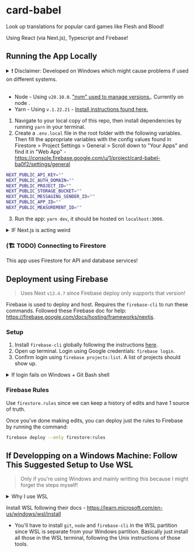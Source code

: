 # card-babel

Look up translations for popular card games like Flesh and Blood!

Using React (via Next.js), Typescript and Firebase!

## Running the App Locally

<details>
<summary>❗ Disclaimer: Developed on Windows which might cause problems if used on different systems.</summary>

Ages ago I remember there being issues when cloning repo and running on Unix-based systems. Not sure if anything will happen so watch out! (Will update here if there are any gotcha's).

Might be related stuff is getting converted from LF to CRLF? (Will look into this later)

```bash
warning: in the working copy of '.gitignore', LF will be replaced by CRLF the next time Git touches it
warning: in the working copy of 'README.md', LF will be replaced by CRLF the next time Git touches it
warning: in the working copy of '.eslintrc.json', LF will be replaced by CRLF the next time Git touches it
warning: in the working copy of 'next.config.mjs', LF will be replaced by CRLF the next time Git touches it
warning: in the working copy of 'package.json', LF will be replaced by CRLF the next time Git touches it
warning: in the working copy of 'src/app/globals.css', LF will be replaced by CRLF the next time Git touches it
warning: in the working copy of 'src/app/layout.tsx', LF will be replaced by CRLF the next time Git touches it
warning: in the working copy of 'src/app/page.module.css', LF will be replaced by CRLF the next time Git touches it
warning: in the working copy of 'src/app/page.tsx', LF will be replaced by CRLF the next time Git touches it
warning: in the working copy of 'tsconfig.json', LF will be replaced by CRLF the next time Git touches it
```

</details>
<br>

- Node - Using `v20.10.0`. ["nvm" used to manage versions.](https://github.com/nvm-sh/nvm#install--update-script). Currently on node .
- Yarn - Using `v.1.22.21` - [Install instructions found here.](https://yarnpkg.com/getting-started/install)

1. Navigate to your local copy of this repo, then install dependencies by running `yarn` in your terminal.
2. Create a `.env.local` file in the root folder with the following variables. Then fill the appropriate variables with the config values found in Firestore > Project Settings > General > Scroll down to "Your Apps" and find it in "Web App" - https://console.firebase.google.com/u/1/project/card-babel-ba0f2/settings/general

```bash
NEXT_PUBLIC_API_KEY=""
NEXT_PUBLIC_AUTH_DOMAIN=""
NEXT_PUBLIC_PROJECT_ID=""
NEXT_PUBLIC_STORAGE_BUCKET=""
NEXT_PUBLIC_MESSAGING_SENDER_ID=""
NEXT_PUBLIC_APP_ID=""
NEXT_PUBLIC_MEASUREMENT_ID=""
```

3. Run the app: `yarn dev`, it should be hosted on `localhost:3000`.

<details>
<summary>IF Next.js is acting weird</summary>
To future Branden, if Next is acting funny, it might be because I installed `v.14` first, then cleared it and installed `v13.4.7` following these [instructions](https://github.com/vercel/next.js/discussions/35794#discussioncomment-4762089). So far it seems fine though!

</details>

### (🏗️ TODO) Connecting to Firestore

This app uses Firestore for API and database services!

## Deployment using Firebase

> Uses Next `v13.4.7` since Firebase deploy only supports that version!

Firebase is used to deploy and host. Requires the `firebase-cli` to run these commands. Followed these Firebase doc for help: https://firebase.google.com/docs/hosting/frameworks/nextjs.

### Setup

1. Install `firebase-cli` globally following the instructions [here](https://firebase.google.com/docs/cli?authuser=0&hl=en#windows-standalone-binary).
2. Open up terminal. Login using Google credentials: `firebase login`.
3. Confirm login using `firebase projects:list`. A list of projects should show up.

<details>
<summary>If login fails on Windows + Git Bash shell</summary>

If you're on Windows and using Git Bash as your shell, you might see the following error when trying `firestore login`

```
$ firebase login

Error: Cannot run login in non-interactive mode. See login:ci to generate a token for use in non-interactive environments.
```

Just run the command with the interactive flag: `firestore login --interactive`. [(source)](https://github.com/firebase/firebase-tools/issues/149)

</details>

### Firebase Rules

Use `firestore.rules` since we can keep a history of edits and have 1 source of truth.

Once you've done making edits, you can deploy just the rules to Firebase by running the command:

```bash
firebase deploy --only firestore:rules
```

## If Developping on a Windows Machine: Follow This Suggested Setup to Use WSL

> Only if you're using Windows and mainly writting this because I might forget the steps myself!

<details>
<summary>Why I use WSL</summary>

I needed an interactive bash terminal. Interactive as in when running things like `create-next-app` or `firebase-cli`, pressing the arrow keys and typing in answers to CLI prompts actually did something. I tried using `git-bash` that comes installed when you install `git` on Windows, but quickly found out it doesn't support that and is generally annoying to use.

</details>

Install WSL following their docs - https://learn.microsoft.com/en-us/windows/wsl/install

- You'll have to install `git`, `node` and `firebase-cli` in the WSL partition since WSL is separate from your Windows partition. Basically just install all those in the WSL terminal, following the Unix instructions of those tools.
